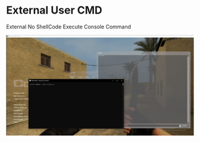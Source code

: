 # External User CMD
 External No ShellCode Execute Console Command

![Screenshot](https://raw.githubusercontent.com/Lufzys/ExternalUserCMD/main/Screenshot.PNG?raw=true)